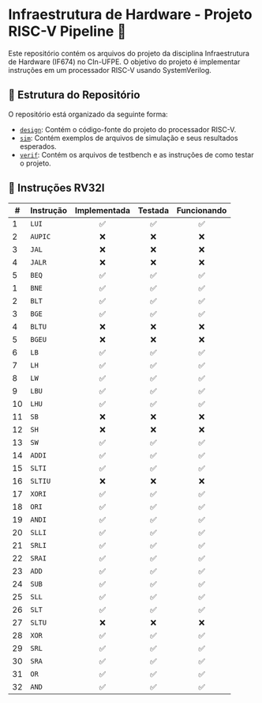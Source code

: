 # Infraestrutura de Hardware - Projeto RISC-V Pipeline 🚀

Este repositório contém os arquivos do projeto da disciplina Infraestrutura de Hardware (IF674) no CIn-UFPE. O objetivo do projeto é implementar instruções em um processador RISC-V usando SystemVerilog.

## 📁 **Estrutura do Repositório**
O repositório está organizado da seguinte forma:
- [`design`](/design): Contém o código-fonte do projeto do processador RISC-V.
- [`sim`](/sim): Contém exemplos de arquivos de simulação e seus resultados esperados.
- [`verif`](/verif): Contém os arquivos de testbench e as instruções de como testar o projeto.

## 📝 **Instruções RV32I**
| #  | Instrução | Implementada | Testada | Funcionando |
|----|-----------|:------------:|:-------:|:-----------:|
| 1  | `LUI`     |     ✅      |    ✅   |     ✅     |
| 2  | `AUPIC`   |     ❌      |    ❌   |     ❌     |
| 3  | `JAL`     |     ❌      |    ❌   |     ❌     |
| 4  | `JALR`    |     ❌      |    ❌   |     ❌     |
| 5  | `BEQ`     |     ✅      |    ✅   |     ✅     |
| 1  | `BNE`     |     ✅      |    ✅   |     ✅     |
| 2  | `BLT`     |     ✅      |    ✅   |     ✅     |
| 3  | `BGE`     |     ✅      |    ✅   |     ✅     |
| 4  | `BLTU`    |     ❌      |    ❌   |     ❌     |
| 5  | `BGEU`    |     ❌      |    ❌   |     ❌     |
| 6  | `LB`      |     ✅      |    ✅   |     ✅     |
| 7  | `LH`      |     ✅      |    ✅   |     ✅     |
| 8  | `LW`      |     ✅      |    ✅   |     ✅     |
| 9  | `LBU`     |     ✅      |    ✅   |     ✅     |
| 10 | `LHU`     |     ✅      |    ✅   |     ✅     |
| 11 | `SB`      |     ❌      |    ❌   |     ❌     |
| 12 | `SH`      |     ❌      |    ❌   |     ❌     |
| 13 | `SW`      |     ✅      |    ✅   |     ✅     |
| 14 | `ADDI`    |     ✅      |    ✅   |     ✅     |
| 15 | `SLTI`    |     ✅      |    ✅   |     ✅     |
| 16 | `SLTIU`   |     ❌      |    ❌   |     ❌     |
| 17 | `XORI`    |     ✅      |    ✅   |     ✅     |
| 18 | `ORI`     |     ✅      |    ✅   |     ✅     |
| 19 | `ANDI`    |     ✅      |    ✅   |     ✅     |
| 20 | `SLLI`    |     ✅      |    ✅   |     ✅     |
| 21 | `SRLI`    |     ✅      |    ✅   |     ✅     |
| 22 | `SRAI`    |     ✅      |    ✅   |     ✅     |
| 23 | `ADD`     |     ✅      |    ✅   |     ✅     |
| 24 | `SUB`     |     ✅      |    ✅   |     ✅     |
| 25 | `SLL`     |     ✅      |    ✅   |     ✅     |
| 26 | `SLT`     |     ✅      |    ✅   |     ✅     |
| 27 | `SLTU`    |     ❌      |    ❌   |     ❌     |
| 28 | `XOR`     |     ✅      |    ✅   |     ✅     |
| 29 | `SRL`     |     ✅      |    ✅   |     ✅     |
| 30 | `SRA`     |     ✅      |    ✅   |     ✅     |
| 31 | `OR`      |     ✅      |    ✅   |     ✅     |
| 32 | `AND`     |     ✅      |    ✅   |     ✅     |
